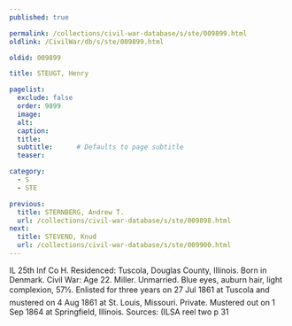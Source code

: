 ```yaml
---
published: true

permalink: /collections/civil-war-database/s/ste/009899.html
oldlink: /CivilWar/db/s/ste/009899.html

oldid: 009899

title: STEUGT, Henry

pagelist:
  exclude: false
  order: 9899
  image: 
  alt:
  caption:
  title:
  subtitle:      # Defaults to page subtitle
  teaser:

category: 
  - S 
  - STE

previous:
  title: STERNBERG, Andrew T.
  url: /collections/civil-war-database/s/ste/009898.html  
next:
  title: STEVEND, Knud
  url: /collections/civil-war-database/s/ste/009900.html   
---
```

IL 25th Inf Co H. Residenced: Tuscola, Douglas County, Illinois. Born in Denmark. Civil War: Age 22. Miller. Unmarried. Blue eyes, auburn hair, light complexion, 5&#146;7&frac12;&#148;. Enlisted for three years on 27 Jul 1861 at Tuscola and mustered on 4 Aug 1861 at St. Louis, Missouri. Private. Mustered out on 1 Sep 1864 at Springfield, Illinois. Sources: (ILSA reel two p 31